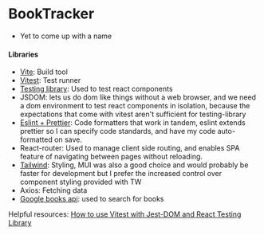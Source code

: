 # BookTracker

- Yet to come up with a name

#### Libraries

- [Vite](https://vitejs.dev/guide/): Build tool
- [Vitest](https://vitest.dev/guide/): Test runner
- [Testing library](https://testing-library.com/docs/): Used to test react components
- JSDOM: lets us do dom like things without a web browser, and we need a dom environment to test react components in isolation, because the expectations that come with vitest aren't sufficient for testing-library
- [Eslint + Prettier](https://www.youtube.com/watch?v=SMbqi1HPprc&list=LL&index=4): Code formatters that work in tandem, eslint extends prettier so I can specify code standards, and have my code auto-formatted on save.
- React-router: Used to manage client side routing, and enables SPA feature of navigating between pages without reloading.
- [Tailwind](https://tailwindcss.com/docs/guides/vite): Styling, MUI was also a good choice and would probably be faster for development but I prefer the increased control over component styling provided with TW
- Axios: Fetching data
- [Google books api](https://developers.google.com/books/docs/v1/getting_started): used to search for books

Helpful resources:
[How to use Vitest with Jest-DOM and React Testing Library](https://www.youtube.com/watch?v=G-4zgIPsjkU)
